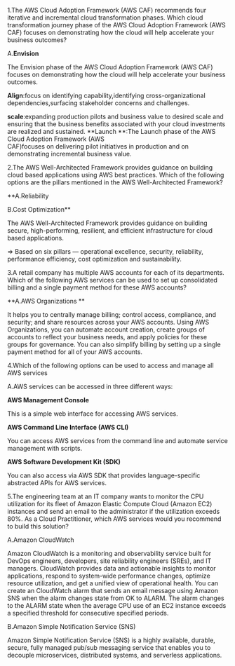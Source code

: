 1.The AWS Cloud Adoption Framework (AWS CAF) recommends four iterative and incremental cloud transformation phases. Which cloud transformation journey phase of the AWS Cloud Adoption Framework (AWS CAF) focuses on demonstrating how the cloud will help accelerate your business outcomes?

A.**Envision**

The Envision phase of the AWS Cloud Adoption Framework (AWS CAF) focuses on demonstrating how the cloud will help accelerate your business outcomes.

**Align**:focus on identifying capability,identifying cross-organizational    
          dependencies,surfacing stakeholder concerns and challenges.

**scale**:expanding production pilots and business value to desired scale 
          and ensuring that the business benefits associated with your cloud investments are realized and sustained.
**Launch **:The Launch phase of the AWS Cloud Adoption Framework (AWS         
            CAF)focuses on delivering pilot initiatives in production and on demonstrating incremental business value.

2.The AWS Well-Architected Framework provides guidance on building cloud based applications using AWS best practices. Which of the following options are the pillars mentioned in the AWS Well-Architected Framework?

**A.Reliability

B.Cost Optimization**

The AWS Well-Architected Framework provides guidance on building secure, high-performing, resilient, and efficient infrastructure for cloud based applications. 

=> Based on six pillars — operational excellence, security, reliability, performance efficiency, cost optimization and sustainability.

3.A retail company has multiple AWS accounts for each of its departments. Which of the following AWS services can be used to set up consolidated billing and a single payment method for these AWS accounts?

**A.AWS Organizations **

It helps you to centrally manage billing; control access, compliance, and security; and share resources across your AWS accounts. Using AWS Organizations, you can automate account creation, create groups of accounts to reflect your business needs, and apply policies for these groups for governance. You can also simplify billing by setting up a single payment method for all of your AWS accounts.

4.Which of the following options can be used to access and manage all AWS services

A.AWS services can be accessed in three different ways:

**AWS Management Console**

This is a simple web interface for accessing AWS services.

**AWS Command Line Interface (AWS CLI)**

You can access AWS services from the command line and automate service management with scripts.

**AWS Software Development Kit (SDK)**

You can also access via AWS SDK that provides language-specific abstracted APIs for AWS services.

5.The engineering team at an IT company wants to monitor the CPU utilization for its fleet of Amazon Elastic Compute Cloud (Amazon EC2) instances and send an email to the administrator if the utilization exceeds 80%. As a Cloud Practitioner, which AWS services would you recommend to build this solution?

A.Amazon CloudWatch 
 
 Amazon CloudWatch is a monitoring and observability service built for DevOps engineers, developers, site reliability engineers (SREs), and IT managers. CloudWatch provides data and actionable insights to monitor applications, respond to system-wide performance changes, optimize resource utilization, and get a unified view of operational health. You can create an CloudWatch alarm that sends an email message using Amazon SNS when the alarm changes state from OK to ALARM. The alarm changes to the ALARM state when the average CPU use of an EC2 instance exceeds a specified threshold for consecutive specified periods.

B.Amazon Simple Notification Service (SNS) 

 Amazon Simple Notification Service (SNS) is a highly available, durable, secure, fully managed pub/sub messaging service that enables you to decouple microservices, distributed systems, and serverless applications.